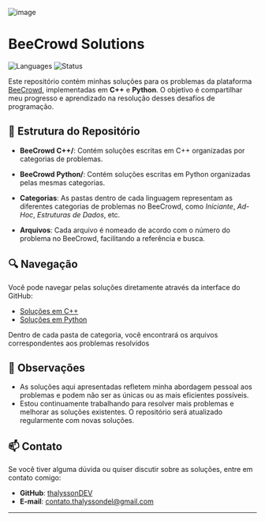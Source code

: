 ![image](https://hermes.dio.me/articles/cover/3f84021b-aa8b-45b2-9641-8d2fe240174e.jpg)

# BeeCrowd Solutions

![Languages](https://img.shields.io/badge/Languages-C%2B%2B%20%7C%20Python-blue)
![Status](https://img.shields.io/badge/Status-Em%20Desenvolvimento-green)

Este repositório contém minhas soluções para os problemas da plataforma [BeeCrowd](https://www.beecrowd.com.br), implementadas em **C++** e **Python**. O objetivo é compartilhar meu progresso e aprendizado na resolução desses desafios de programação.

## 📁 Estrutura do Repositório


- **BeeCrowd C++/**: Contém soluções escritas em C++ organizadas por categorias de problemas.
  
- **BeeCrowd Python/**: Contém soluções escritas em Python organizadas pelas mesmas categorias.
  
- **Categorias**: As pastas dentro de cada linguagem representam as diferentes categorias de problemas no BeeCrowd, como *Iniciante*, *Ad-Hoc*, *Estruturas de Dados*, etc.
  
- **Arquivos**: Cada arquivo é nomeado de acordo com o número do problema no BeeCrowd, facilitando a referência e busca.

## 🔍 Navegação

Você pode navegar pelas soluções diretamente através da interface do GitHub:

- [Soluções em C++](https://github.com/thalyssonDEV/BeeCrowd/tree/9532ed6f279865c97a0c75d46b7fb25df96367c0/BeeCrowd%20C%2B%2B)
- [Soluções em Python](https://github.com/thalyssonDEV/beecrowd-solutions/tree/main/Python)

Dentro de cada pasta de categoria, você encontrará os arquivos correspondentes aos problemas resolvidos

## 📌 Observações

- As soluções aqui apresentadas refletem minha abordagem pessoal aos problemas e podem não ser as únicas ou as mais eficientes possíveis.
- Estou continuamente trabalhando para resolver mais problemas e melhorar as soluções existentes. O repositório será atualizado regularmente com novas soluções.

## 📫 Contato

Se você tiver alguma dúvida ou quiser discutir sobre as soluções, entre em contato comigo:

- **GitHub**: [thalyssonDEV](https://github.com/thalyssonDEV)
- **E-mail**: [contato.thalyssondel@gmail.com](mailto:contato.thalyssondel@gmail.com)

---
